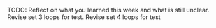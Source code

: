 TODO: Reflect on what you learned this week and what is still unclear.
Revise set 3 loops for test.
Revise set 4 loops for test
